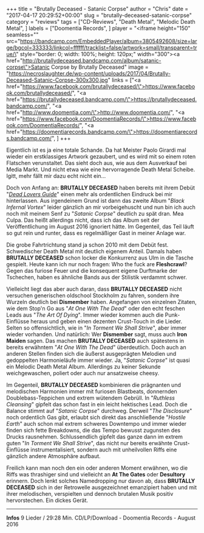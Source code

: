 +++
title = "Brutally Deceased - Satanic Corpse"
author = "Chris"
date = "2017-04-17 20:29:52+00:00"
slug = "brutally-deceased-satanic-corpse"
category = "reviews"
tags = ["CD-Reviews", "Death Metal", "Melodic Death Metal", ]
labels = ["Doomentia Records", ]
player = "<iframe height=\"150\" seamless=\"\" src=\"https://bandcamp.com/EmbeddedPlayer/album=3805492608/size=large/bgcol=333333/linkcol=ffffff/tracklist=false/artwork=small/transparent=true/\" style=\"border: 0; width: 100%; height: 120px;\" width=\"300\"><a href=\"http://brutallydeceased.bandcamp.com/album/satanic-corpse\">Satanic Corpse by Brutally Deceased</a></iframe>"
image = "https://necroslaughter.de/wp-content/uploads/2017/04/Brutally-Deceased-Satanic-Corpse-300x300.jpg"
links = ["<a href=\"https://www.facebook.com/brutallydeceased/\">https://www.facebook.com/brutallydeceased/</a>", "<a href=\"https://brutallydeceased.bandcamp.com/\">https://brutallydeceased.bandcamp.com/</a>", "<a href=\"http://www.doomentia.com/\">http://www.doomentia.com/</a>", "<a href=\"https://www.facebook.com/DoomentiaRecords/\">https://www.facebook.com/DoomentiaRecords/</a>", "<a href=\"https://doomentiarecords.bandcamp.com/\">https://doomentiarecords.bandcamp.com/</a>", ]
+++

Eigentlich ist es ja eine totale Schande. Da hat Meister Paolo Girardi mal wieder ein erstklassiges Artwork gezaubert, und es wird mit so einem roten Flatschen verunstaltet. Das sieht doch aus, wie aus dem Ausverkauf bei Media Markt. Und nicht etwa wie eine hervorragende Death Metal Scheibe. Igitt, mehr fällt mir dazu echt nicht ein...

Doch von Anfang an: **BRUTALLY DECEASED** haben bereits mit ihrem Debüt "<a href="https://necroslaughter.de/2011/01/brutally-deceased-dead-lovers-guide/">_Dead Lovers Guide_</a>" einen mehr als ordentlichen Eindruck bei mir hinterlassen. Aus irgendeinem Grund ist dann das zweite Album "_Black Infernal Vortex_" leider gänzlich an mir vorbeigehuscht und nun bin ich auch noch mit meinem Senf zu "_Satanic Corpse_" deutlich zu spät dran. Mea Culpa. Das heißt allerdings nicht, dass ich das Album seit der Veröffentlichung im August 2016 ignoriert hätte. Im Gegenteil, das Teil läuft so gut rein und runter, dass es regelmäßiger Gast in meiner Anlage war.

Die grobe Fahrtrichtung stand ja schon 2010 mit dem Debüt fest. Schwedischer Death Metal mit deutlich eigenem Anteil. Damals haben **BRUTALLY DECEASED** schon locker die Konkurrenz aus Ulm in die Tasche gespielt. Heute kann ich nur noch fragen: Who the fuck are **Fleshcrawl**? Gegen das furiose Feuer und die konsequent eigene Durftmarke der Tschechen, haben es ähnliche Bands aus der Stilistik verdammt schwer.

Vielleicht liegt das aber auch daran, dass **BRUTALLY DECEASED** nicht versuchen generischen oldschool Stockholm zu fahren, sondern ihre Wurzeln deutlich bei **Dismember** haben. Angefangen von einzelnen Zitaten, wie dem Stop'n Go aus "_At One With The Dead_" oder den echt feschen Leads aus "_The Art Of Dying_". Immer wieder kommen auch die Punk-Einflüsse heraus und geben einen dezenten Crust-Touch in die Lieder. Selten so offensichtlich, wie in "_In Torment We Shall Strive_", aber immer wieder vorhanden.
Und natürlich: Wer **Dismember** sagt, muss auch **Iron Maiden** sagen. Das machen **BRUTALLY DECEASED** auch spätestens in bereits erwähntem "_At One With The Dead_" überdeutlich. Doch auch an anderen Stellen finden sich die äußerst ausgeprägten Melodien und gedoppelten Harmonieläufe immer wieder. Ja, "_Satanic Corpse_" ist quasi ein Melodic Death Metal Album. Allerdings zu keiner Sekunde weichgewaschen, poliert oder auch nur ansatzweise cheesy.

Im Gegenteil, **BRUTALLY DECEASED** kombinieren die prägnanten und melodischen Harmonien immer mit furiosen Blastbeats, donnernden Doublebass-Teppichen und extrem wütendem Gebrüll. In "_Ruthless Cleansing_" gipfelt das schon fast in ein leicht hektisches Lead. Doch die Balance stimmt auf "_Satanic Corpse_" durchweg. Derweil "_The Disclosure_" noch ordentlich Gas gibt, erlaubt sich direkt das anschließende "_Hostile Earth_" auch schon mal extrem schweres Downtempo und immer wieder finden sich fette Breakdowns, die das Tempo bewusst zugunsten des Drucks rausnehmen.
Schlussendlich gipfelt das ganze dann im extrem guten "_In Torment We Shall Strive_", das nicht nur bereits erwähnte Crust-Einflüsse instrumentalisiert, sondern auch mit unheilvollen Riffs eine gänzlich andere Atmosphäre aufbaut.

Freilich kann man noch den ein oder anderen Moment erwähnen, wo die Riffs was thrashiger sind und vielleicht an **At The Gates** oder **Desultory** erinnern. Doch lenkt solches Namedropping nur davon ab, dass **BRUTALLY DECEASED** sich in der Retrowelle ausgezeichnet emanzipiert haben und mit ihrer melodischen, verspielten und dennoch brutalen Musik positiv hervorstechen. Ein dickes Gerät.





---
**Infos**
9 Lieder / 29:28 Min.
CD/LP/Download - Doomentia Records - August 2016
